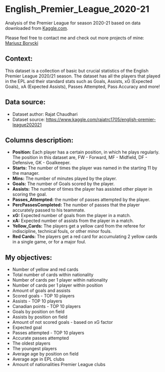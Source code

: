 # English_Premier_League_2020-21
Analysis of the Premier League for season 2020-21 based on data downloaded from [Kaggle.com](https://www.kaggle.com).

Please feel free to contact me and check out more projects of mine: [Mariusz Borycki](https://www.mariuszborycki.com)

## Context:

This dataset is a collection of basic but crucial statistics of the English Premier League 2020/21 season. The dataset has all the players that played in the EPL and their standard stats such as Goals, Assists, xG (Expected Goals), xA (Expected Assists), Passes Attempted, Pass Accuracy and more!


## Data source:

- Dataset author: Rajat Chaudhari
- Dataset source: https://www.kaggle.com/rajatrc1705/english-premier-league202021

 
## Columns description:

- **Position:** Each player has a certain position, in which he plays regularly. The position in this dataset are, FW - Forward, MF - Midfield, DF - Defensive, GK - Goalkeeper.
- **Starts:** The number of times the player was named in the starting 11 by the manager.
- **Mins:** The number of minutes played by the player.
- **Goals:** The number of Goals scored by the player.
- **Assists:** The number of times the player has assisted other player in scoring the goal.
- **Passes_Attempted:** the number of passes attempted by the player.
- **PercPassesCompleted:** The number of passes that the player accurately passed to his teammate.
- **xG:** Expected number of goals from the player in a match.
- **xA:** Expected number of assists from the player in a match.
- **Yellow_Cards:** The players get a yellow card from the referee for indiscipline, technical fouls, or other minor fouls.
- **Red Cards:** The players get a red card for accumulating 2 yellow cards in a single game, or for a major foul.

 
## My objectives:

- Number of yellow and red cards
- Total number of cards within nationality
- Number of cards per 1 player within nationality
- Number of cards per 1 player within position
- Amount of goals and assists
- Scored goals - TOP 10 players
- Assists - TOP 10 players
- Canadian points - TOP 10 players
- Goals by position on field
- Assists by position on field
- Amount of not scored goals - based on xG factor
- Expected goal
- Passes attempted - TOP 10 players
- Accurate passes attempted 
- The oldest players
- The youngest players
- Average age by position on field
- Average age in EPL clubs
- Amount of nationalities Premier League clubs